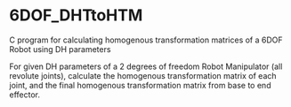 # 6DOF_DHTtoHTM
C program for calculating homogenous transformation matrices of a 6DOF Robot using DH parameters 

For given DH parameters of a 2 degrees of freedom Robot Manipulator (all revolute joints), calculate the homogenous transformation matrix of each joint, and the final homogenous transformation matrix from base to end effector.
